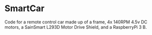 # SmartCar 

Code for a remote control car made up of a frame, 4x 140RPM 4.5v DC motors, a SainSmart L293D Motor Drive Shield, 
and a RaspberryPi 3 B.
